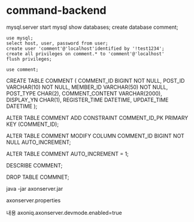 # command-backend

mysql.server start
mysql
    show databases;
    create database comment;
	
	use mysql;
	select host, user, password from user;
	create user 'comment'@'localhost'identified by '!test1234';
	create all privileges on comment.* to 'comment'@'localhost'
	flush privileges;
	
	use comment;

CREATE TABLE COMMENT (
    COMMENT_ID BIGINT NOT NULL,
    POST_ID VARCHAR(10) NOT NULL,
    MEMBER_ID VARCHAR(50) NOT NULL,
    POST_TYPE CHAR(2),
    COMMENT_CONTENT VARCHAR(2000),
    DISPLAY_YN CHAR(1),
    REGISTER_TIME DATETIME,
    UPDATE_TIME DATETIME
);

ALTER TABLE COMMENT ADD CONSTRAINT COMMENT_ID_PK PRIMARY KEY (COMMENT_ID);

ALTER TABLE COMMENT MODIFY COLUMN COMMENT_ID BIGINT NOT NULL AUTO_INCREMENT;

ALTER TABLE COMMENT AUTO_INCREMENT = 1;

DESCRIBE COMMENT;

DROP TABLE COMMNET;


java -jar axonserver.jar


axonserver.properties

내용
axoniq.axonserver.devmode.enabled=true
